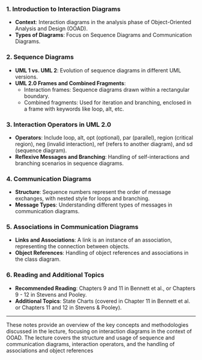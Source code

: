 ### 1. Introduction to Interaction Diagrams

- **Context**: Interaction diagrams in the analysis phase of Object-Oriented Analysis and Design (OOAD).
- **Types of Diagrams**: Focus on Sequence Diagrams and Communication Diagrams.

### 2. Sequence Diagrams

- **UML 1 vs. UML 2**: Evolution of sequence diagrams in different UML versions.
- **UML 2.0 Frames and Combined Fragments**:
    - Interaction frames: Sequence diagrams drawn within a rectangular boundary.
    - Combined fragments: Used for iteration and branching, enclosed in a frame with keywords like loop, alt, etc.

### 3. Interaction Operators in UML 2.0

- **Operators**: Include loop, alt, opt (optional), par (parallel), region (critical region), neg (invalid interaction), ref (refers to another diagram), and sd (sequence diagram).
- **Reflexive Messages and Branching**: Handling of self-interactions and branching scenarios in sequence diagrams.

### 4. Communication Diagrams

- **Structure**: Sequence numbers represent the order of message exchanges, with nested style for loops and branching.
- **Message Types**: Understanding different types of messages in communication diagrams.

### 5. Associations in Communication Diagrams

- **Links and Associations**: A link is an instance of an association, representing the connection between objects.
- **Object References**: Handling of object references and associations in the class diagram.

### 6. Reading and Additional Topics

- **Recommended Reading**: Chapters 9 and 11 in Bennett et al., or Chapters 9 - 12 in Stevens and Pooley.
- **Additional Topics**: State Charts (covered in Chapter 11 in Bennett et al. or Chapters 11 and 12 in Stevens & Pooley).

---

These notes provide an overview of the key concepts and methodologies discussed in the lecture, focusing on interaction diagrams in the context of OOAD. The lecture covers the structure and usage of sequence and communication diagrams, interaction operators, and the handling of associations and object references